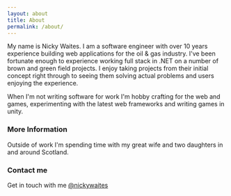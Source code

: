 ```yaml
---
layout: about
title: About
permalink: /about/
---
```


My name is Nicky Waites.  I am a software engineer with over 10 years experience building web applications for the oil & gas industry.  I've been fortunate enough to experience working full stack in .NET on a number of brown and green field projects.  I enjoy taking projects from their initial concept right through to seeing them solving actual problems and users enjoying the experience. 

When I'm not writing software for work I'm hobby crafting for the web and games, experimenting with the latest web frameworks and writing games in unity.  

### More Information

Outside of work I'm spending time with my great wife and two daughters in and around Scotland.  

### Contact me

Get in touch with me [@nickywaites](https://twitter.com/nickywaites)